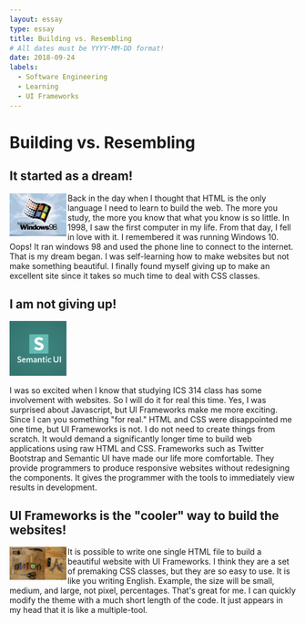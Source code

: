 ```yaml
---
layout: essay
type: essay
title: Building vs. Resembling 
# All dates must be YYYY-MM-DD format!
date: 2018-09-24
labels:
  - Software Engineering
  - Learning
  - UI Frameworks
---
```


<h1>Building vs. Resembling</h1> 

<h2>It started as a dream!</h2>
<img src="/images/win98.png" width="100px" style="float: left; margin-right: 2px"/>
<p>Back in the day when I thought that HTML is the only language I need to learn to build the web. The more you study, the more you know that what you know is so little. In 1998, I saw the first computer in my life. From that day, I fell in love with it. I remembered it was running Windows 10. Oops! It ran windows 98 and used the phone line to connect to the internet. That is my dream began. I was self-learning how to make websites but not make something beautiful. I finally found myself giving up to make an excellent site since it takes so much time to deal with CSS classes. </p>

<h2>I am not giving up!</h2>                            
<img src="/images/UIicon.png" width="100px" style="float: left =;margin-right: 2px"/>
<p>I was so excited when I know that studying ICS 314 class has some involvement with websites. So I will do it for real this time. Yes, I was surprised about Javascript, but UI Frameworks make me more exciting. Since I can you something "for real." HTML and CSS were disappointed me one time, but UI Frameworks is not. I do not need to create things from scratch. It would demand a significantly longer time to build web applications using raw HTML and CSS. Frameworks such as Twitter Bootstrap and Semantic UI have made our life more comfortable. They provide programmers to produce responsive websites without redesigning the components. It gives the programmer with the tools to immediately view results in development.</p>

<h2>UI Frameworks is the "cooler" way to build the websites!</h2>
<img src="/images/tools.jpeg" width="100px" style="float: left; margin-right: 2px"/>
<p>It is possible to write one single HTML file to build a beautiful website with UI Frameworks. I think they are a set of premaking CSS classes, but they are so easy to use. It is like you writing English. Example, the size will be small, medium, and large, not pixel, percentages. That's great for me. I can quickly modify the theme with a much short length of the code. It just appears in my head that it is like a multiple-tool.</p>

